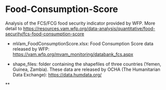 # Food-Consumption-Score
Analysis of the FCS/FCG food security indicator provided by WFP. More detail to https://resources.vam.wfp.org/data-analysis/quantitative/food-security/fcs-food-consumption-score

- mVam_FoodConsumptionScore.xlsx: Food Consumption Score data released by WFP: https://vam.wfp.org/mvam_monitoring/databank_fcs.aspx

- shape_files: folder containing the shapefiles of three countries (Yemen, Guinea, Zambia). These data are released by OCHA (The Humanitarian Data Exchange): https://data.humdata.org/

**


